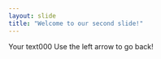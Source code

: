 ```yaml
---
layout: slide
title: "Welcome to our second slide!"
---
```

Your text000
Use the left arrow to go back!
